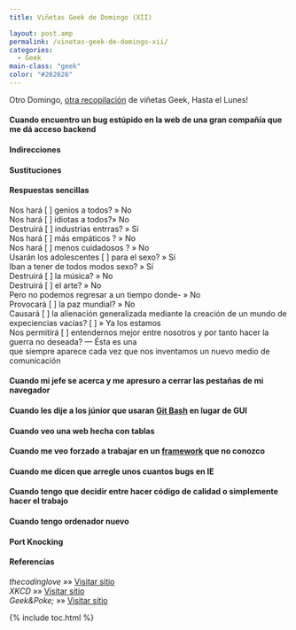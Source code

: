 ```yaml
---
title: Viñetas Geek de Domingo (XII)

layout: post.amp
permalink: /vinetas-geek-de-domingo-xii/
categories:
  - Geek
main-class: "geek"
color: "#262626"
---
```

Otro Domingo, [otra recopilación][1] de viñetas Geek, Hasta el Lunes!

#### Cuando encuentro un bug estúpido en la web de una gran compañía que me dá acceso backend

<amp-img on="tap:lightbox1" role="button" tabindex="0" layout="responsive" src="/assets/img/2013/11/when-I-find-a-stupid-bug-on-a-big-company’s-website-that-gives-me-backend-access.gif" alt="Cuando encuentro un bug estúpido en la web de una gran compañía que me dá acceso backend" width="320px" height="220px" />
<!--ad-->

#### Indirecciones

<amp-img on="tap:lightbox1" role="button" tabindex="0" layout="responsive" src="/assets/img/2013/11/Indirection.png" alt="Indirection" width="606px" height="872px" />

#### Sustituciones

<amp-img on="tap:lightbox1" role="button" tabindex="0" layout="responsive" src="/assets/img/2013/11/Sustituciones.png" alt="Sustituciones" width="438px" height="376px" />

#### Respuestas sencillas

<div id="attachment_1998"  class="wp-caption aligncenter">
<amp-img on="tap:lightbox1" role="button" tabindex="0" layout="responsive" src="/assets/img/2013/11/simple_answers-Will-allow-us-to-better-understand-each-other-and-thus-make-war-undesirable-is-one-that-pops-up-whenever-we-invent-a-new-communication-medium.png" alt="Simples respuestas" width="456px" height="556px" />
<p class="wp-caption-text">
    Nos hará [ ] genios a todos? » No<br />Nos hará [ ] idiotas a todos?» No<br />Destruirá [ ] industrias entrras? » Sí<br />Nos hará [ ] más empáticos ? » No<br />Nos hará [ ] menos cuidadosos ? » No<br />Usarán los adolescentes [ ] para el sexo? » Sí<br />Iban a tener de todos modos sexo? » Sí<br />Destruirá [ ] la música? » No<br />Destruirá [ ] el arte? » No<br />Pero no podemos regresar a un tiempo donde- » No<br />Provocará [ ] la paz mundial? » No<br />Causará [ ] la alienación generalizada mediante la creación de un mundo de expeciencias vacías? [ ] » Ya los estamos<br />Nos permitirá [ ] entendernos mejor entre nosotros y por tanto hacer la guerra no deseada? &#8212; Ésta es una<br />que siempre aparece cada vez que nos inventamos un nuevo medio de comunicación
  </p>
</div>

#### Cuando mi jefe se acerca y me apresuro a cerrar las pestañas de mi navegador

<amp-img on="tap:lightbox1" role="button" tabindex="0" layout="responsive" src="/assets/img/2013/11/when-my-boss-is-coming-and-I-rush-to-close-my-browsers-tabs.gif" alt="cuando mi jefe se acerca y me apresure a cerrar las pestañas de mi navegador" width="380px" height="248px" />

#### Cuando les dije a los júnior que usaran [Git Bash][2] en lugar de GUI

<amp-img on="tap:lightbox1" role="button" tabindex="0" layout="responsive" src="/assets/img/2013/11/when-I-told-to-the-junior-to-use-Git-Bash-instead-of-GUI.gif" alt="When I told to the junior to use Git Bash instead of GUI" width="250px" height="141px" />

#### Cuando veo una web hecha con tablas

<amp-img on="tap:lightbox1" role="button" tabindex="0" layout="responsive" src="/assets/img/2013/11/when-I-see-a-page-built-with-tables.gif" alt="Cuando veo una web hecha con tablas" width="370px" height="260px" />

#### Cuando me veo forzado a trabajar en un [framework][3] que no conozco

<amp-img on="tap:lightbox1" role="button" tabindex="0" layout="responsive" src="/assets/img/2013/11/when-Im-forced-to-work-on-a-framework-I-dont-know.gif" alt="when I'm forced to work on a framework I don't know" width="400px" height="224px" />

#### Cuando me dicen que arregle unos cuantos bugs en IE

<amp-img on="tap:lightbox1" role="button" tabindex="0" layout="responsive" src="/assets/img/2013/11/Cuando-me-dicen-que-arregle-unos-cuantos-bugs-en-IE.gif" alt="Cuando me dicen que arregle unos cuantos bugs en IE" width="500px" height="213px" />

#### Cuando tengo que decidir entre hacer código de calidad o simplemente hacer el trabajo

<amp-img on="tap:lightbox1" role="button" tabindex="0" layout="responsive" src="/assets/img/2013/11/Cuando-tengo-que-decidir-entre-hacer-código-de-calidad-o-simplemente-hacer-el-trabajo.gif" alt="Cuando tengo que decidir entre hacer código de calidad o simplemente hacer el trabajo" width="400px" height="297px" />

#### Cuando tengo ordenador nuevo

<amp-img on="tap:lightbox1" role="button" tabindex="0" layout="responsive" src="/assets/img/2013/11/when-I-get-a-new-computer.gif" alt="Cuando tengo ordenador nuevo" width="389px" height="287px" />

#### Port Knocking

<amp-img on="tap:lightbox1" role="button" tabindex="0" layout="responsive" src="/assets/img/2013/11/Port-knocking.gif" alt="Port knocking" width="250px" height="295px" />

#### Referencias

*thecodinglove* »» <a href="http://thecodinglove.com" target="_blank">Visitar sitio</a>  
*XKCD* »» <a href="http://xkcd.com/" target="_blank">Visitar sitio</a>  
*Geek&Poke;* »» <a href="http://geek-and-poke.com" target="_blank">Visitar sitio</a>



 [1]: https://elbauldelprogramador.com/ "Viñetas Geek de Domingo"
 [2]: https://elbauldelprogramador.com/mini-tutorial-y-chuleta-de-comandos-git/ "Git: Mini Tutorial y chuleta de comandos"
 [3]: https://elbauldelprogramador.com/los-10-mejores-frameworks-gratis-de-aplicaciones-web/ "Los 10 Mejores Frameworks gratuitos para Aplicaciones Web"

{% include toc.html %}
